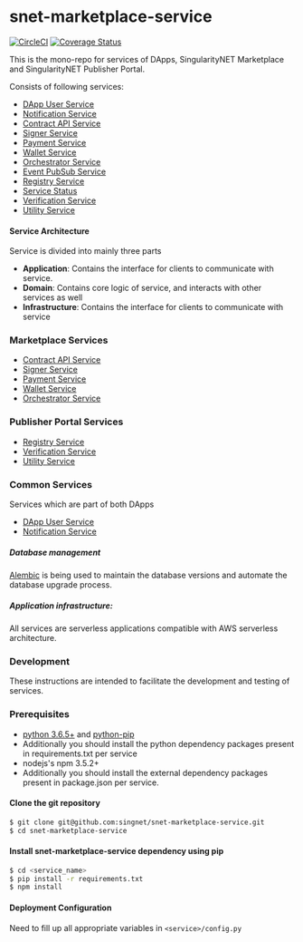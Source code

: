 # snet-marketplace-service

[![CircleCI](https://circleci.com/gh/singnet/snet-cli.svg?style=svg)](https://circleci.com/gh/singnet/snet-marketplace-service)
[![Coverage Status](https://coveralls.io/repos/github/singnet/snet-marketplace-service/badge.svg?branch=master)](https://coveralls.io/github/singnet/snet-marketplace-service?branch=master)

This is the mono-repo for services of DApps, SingularityNET Marketplace and SingularityNET Publisher Portal.

Consists of following services:
* [DApp User Service](dapp_user)
* [Notification Service](notification)
* [Contract API Service](contract_api)
* [Signer Service](signer)
* [Payment Service](payments)
* [Wallet Service](wallets)
* [Orchestrator Service](orchestrator)
* [Event PubSub Service](event_pubsub)
* [Registry Service](registry)
* [Service Status](service_status)
* [Verification Service](verification)
* [Utility Service](utility)

#### Service Architecture
Service is divided into mainly three parts
* <b>Application</b>: Contains the interface for clients to communicate with service.
* <b>Domain</b>: Contains core logic of service, and interacts with other services as well
* <b>Infrastructure</b>: Contains the interface for clients to communicate with service

### Marketplace Services
* [Contract API Service](contract_api)
* [Signer Service](signer)
* [Payment Service](payments)
* [Wallet Service](wallets)
* [Orchestrator Service](orchestrator)

### Publisher Portal Services
* [Registry Service](registry)
* [Verification Service](verification)
* [Utility Service](utility)

### Common Services
Services which are part of both DApps
* [DApp User Service](dapp_user)
* [Notification Service](notification)


##### Database management
[Alembic](https://github.com/alembic/alembic) is being used to maintain the database versions and automate the database upgrade process.

##### Application infrastructure:
All services are serverless applications compatible with AWS serverless architecture.


### Development
These instructions are intended to facilitate the development and testing of services.

### Prerequisites

* [python 3.6.5+](https://www.python.org/downloads) and [python-pip](https://www.python.org/downloads)
* Additionally you should install the python dependency packages present in requirements.txt per service
* nodejs's npm 3.5.2+
* Additionally you should install the external dependency packages present in package.json per service.


#### Clone the git repository
```bash
$ git clone git@github.com:singnet/snet-marketplace-service.git
$ cd snet-marketplace-service
```

#### Install snet-marketplace-service dependency using pip
```bash
$ cd <service_name>
$ pip install -r requirements.txt
$ npm install
```

#### Deployment Configuration
Need to fill up all appropriate variables in `<service>/config.py`
